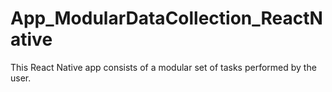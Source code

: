 # App_ModularDataCollection_ReactNative
This React Native app consists of a modular set of tasks performed by the user.
